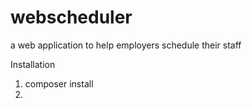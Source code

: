 # webscheduler
a web application to help employers schedule their staff

Installation
1. composer install
2. 